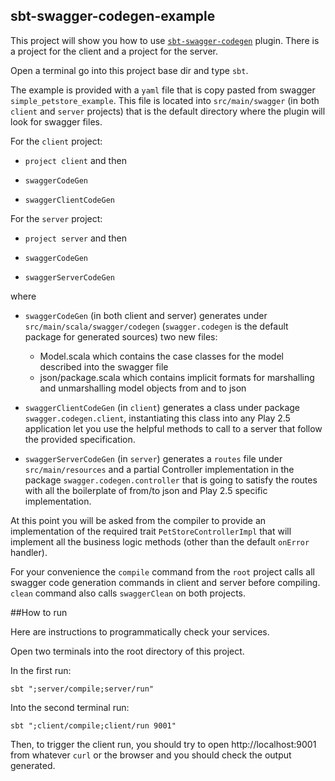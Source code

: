 sbt-swagger-codegen-example
---------------------------

This project will show you how to use [`sbt-swagger-codegen`](https://github.com/unicredit/sbt-swagger-codegen) plugin. There is a project for the client and a project for the server.

Open a terminal go into this project base dir and type `sbt`.

The example is provided with a `yaml` file that is copy pasted from swagger `simple_petstore_example`.
This file is located into `src/main/swagger` (in both `client` and `server` projects) that is the default directory where the plugin will look for swagger files.

For the `client` project:

- `project client` and then

- `swaggerCodeGen`

- `swaggerClientCodeGen`

For the `server` project:

- `project server` and then

- `swaggerCodeGen`

- `swaggerServerCodeGen`

where

- `swaggerCodeGen` (in both client and server) generates under `src/main/scala/swagger/codegen` (`swagger.codegen` is the default package for generated sources) two new files:

	- Model.scala which contains the case classes for the model described into the swagger file
	- json/package.scala which contains implicit formats for marshalling and unmarshalling model objects from and to json

- `swaggerClientCodeGen` (in `client`) generates a class under package `swagger.codegen.client`, instantiating this class into any Play 2.5 application let you use the helpful methods to call to a server that follow the provided specification.

- `swaggerServerCodeGen` (in `server`) generates a `routes` file under `src/main/resources` and a partial Controller implementation in the package `swagger.codegen.controller` that is going to satisfy the routes with all the boilerplate of from/to json and Play 2.5 specific implementation.

At this point you will be asked from the compiler to provide an implementation of the required trait `PetStoreControllerImpl` that will implement all the business logic methods (other than the default `onError` handler).

For your convenience the `compile` command from the `root` project calls all swagger code generation commands in client and server before compiling. `clean` command also calls `swaggerClean` on both projects.

##How to run

Here are instructions to programmatically check your services.

Open two terminals into the root directory of this project.

In the first run:
```
sbt ";server/compile;server/run"
```

Into the second terminal run:
```
sbt ";client/compile;client/run 9001"
```

Then, to trigger the client run, you should try to open http://localhost:9001 from whatever ```curl``` or the browser and you should check the output generated.
